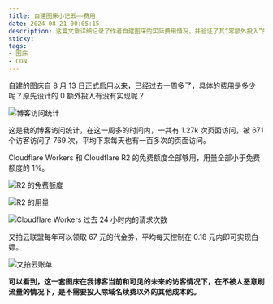 ```yaml
---
title: 自建图床小记五——费用 
date: 2024-08-21 00:05:15
description: 这篇文章详细记录了作者自建图床的实际费用情况，并验证了其“零额外投入”的设计目标是否达成。通过分析一周多的运行数据，包括博客访问量、Cloudflare Workers和R2的使用情况，以及又拍云联盟的代金券策略，文章得出结论：在当前和可预见的访客规模下，这套自建图床方案除域名续费外无需其他成本投入，成功实现了经济高效的图床搭建。适合对自建服务、CDN优化和成本控制感兴趣的读者参考。
sticky:
tags:
- 图床
- CDN
---
```


自建的图床自 8 月 13 日正式启用以来，已经过去一周多了，具体的费用是多少呢？原先设计的 0 额外投入有没有实现呢？

![博客访问统计](https://static.031130.xyz/uploads/2024/08/21/74605f0ef84a9.webp)

这是我的博客访问统计，在这一周多的时间内，一共有 1.27k 次页面访问，被 671 个访客访问了 769 次，平均下来每天也有一百多次的页面访问。

Cloudflare Workers 和 Cloudflare R2 的免费额度全部够用，用量全部小于免费额度的 1%。

![R2 的免费额度](https://static.031130.xyz/uploads/2024/08/21/96ec475817b8f.webp)

![R2 的用量](https://static.031130.xyz/uploads/2024/08/21/7a26d392e6c90.webp)

![Cloudflare Workers 过去 24 小时内的请求次数](https://static.031130.xyz/uploads/2024/08/21/31a7f3c316b47.webp)

又拍云联盟每年可以领取 67 元的代金券，平均每天控制在 0.18 元内即可实现白嫖。

![又拍云账单](https://static.031130.xyz/uploads/2024/08/21/1c4eeac63a2fb.webp)

**可以看到，这一套图床在我博客当前和可见的未来的访客情况下，在不被人恶意刷流量的情况下，是不需要投入除域名续费以外的其他成本的。**
